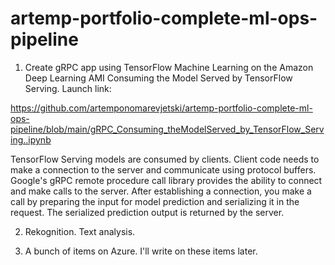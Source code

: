 # artemp-portfolio-complete-ml-ops-pipeline

1. Create gRPC app using
TensorFlow Machine Learning on the Amazon Deep Learning AMI
Consuming the Model Served by TensorFlow Serving. 
Launch link:

https://github.com/artemponomarevjetski/artemp-portfolio-complete-ml-ops-pipeline/blob/main/gRPC_Consuming_theModelServed_by_TensorFlow_Serving..ipynb

TensorFlow Serving models are consumed by clients. Client code needs to make a connection to the server and communicate using protocol buffers. Google's gRPC remote procedure call library provides the ability to connect and make calls to the server. After establishing a connection, you make a call by preparing the input for model prediction and serializing it in the request. The serialized prediction output is returned by the server.

2. Rekognition. Text analysis.

3. A bunch of items on Azure. I'll write on these items later.
